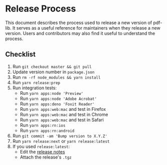 # Release Process

This document describes the process used to release a new version of pdf-lib. It
serves as a useful reference for maintainers when they release a new version.
Users and contributors may also find it useful to understand the process.

## Checklist

1. Run `git checkout master && git pull`
2. Update version number in `package.json`
3. Run `rm -rf node_modules && yarn install`
4. Run `yarn release:prep`
5. Run integration tests:
   - Run `yarn apps:node 'Preview'`
   - Run `yarn apps:node 'Adobe Acrobat'`
   - Run `yarn apps:deno 'Foxit Reader'`
   - Run `yarn apps:web:mac` and test in Firefox
   - Run `yarn apps:web:mac` and test in Chrome
   - Run `yarn apps:web:mac` and test in Safari
   - Run `yarn apps:rn:ios`
   - Run `yarn apps:rn:android`
6. Run `git commit -am 'Bump version to X.Y.Z'`
7. Run `yarn release:next` or `yarn release:latest`
8. If you used `release:latest`:
   - Edit the [release notes](https://github.com/Hopding/pdf-lib/releases)
   - Attach the release's `.tgz`
